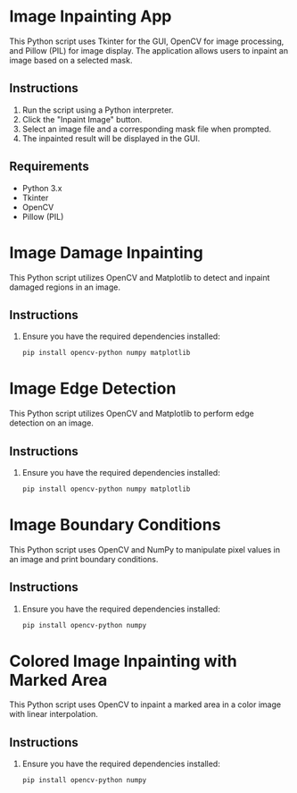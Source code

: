 # Image Inpainting App

This Python script uses Tkinter for the GUI, OpenCV for image processing, and Pillow (PIL) for image display. The application allows users to inpaint an image based on a selected mask.

## Instructions

1. Run the script using a Python interpreter.
2. Click the "Inpaint Image" button.
3. Select an image file and a corresponding mask file when prompted.
4. The inpainted result will be displayed in the GUI.

## Requirements

- Python 3.x
- Tkinter
- OpenCV
- Pillow (PIL)

# Image Damage Inpainting

This Python script utilizes OpenCV and Matplotlib to detect and inpaint damaged regions in an image.

## Instructions

1. Ensure you have the required dependencies installed:

   ```bash
   pip install opencv-python numpy matplotlib

# Image Edge Detection

This Python script utilizes OpenCV and Matplotlib to perform edge detection on an image.

## Instructions

1. Ensure you have the required dependencies installed:

   ```bash
   pip install opencv-python numpy matplotlib


# Image Boundary Conditions

This Python script uses OpenCV and NumPy to manipulate pixel values in an image and print boundary conditions.

## Instructions

1. Ensure you have the required dependencies installed:

   ```bash
   pip install opencv-python numpy
# Colored Image Inpainting with Marked Area

This Python script uses OpenCV to inpaint a marked area in a color image with linear interpolation.

## Instructions

1. Ensure you have the required dependencies installed:

   ```bash
   pip install opencv-python numpy





